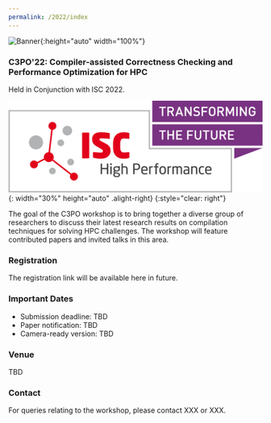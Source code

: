 ```yaml
---
permalink: /2022/index
---
```


![Banner](/assets/banner_hamburg.jpg){:height="auto" width="100%"}

### C3PO'22: Compiler-assisted Correctness Checking and Performance Optimization for HPC

Held in Conjunction with ISC 2022.

![ISC2022](/assets/ISC2022_Logo.png){: width="30%" height="auto" .alight-right}
{:style="clear: right"}

The goal of the C3PO workshop is to bring together a diverse group of
researchers to discuss their latest research results on compilation techniques
for solving HPC challenges. The workshop will feature contributed papers and
invited talks in this area.

### Registration

The registration link will be available here in future.

### Important Dates

- Submission deadline: TBD
- Paper notification: TBD
- Camera-ready version: TBD

### Venue
TBD

### Contact

For queries relating to the workshop, please contact XXX or XXX.
